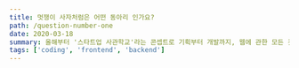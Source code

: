 ```yaml
---
title: 멋쟁이 사자처럼은 어떤 동아리 인가요?
path: /question-number-one
date: 2020-03-18
summary: 올해부터 '스타트업 사관학교'라는 콘셉트로 기획부터 개발까지, 웹에 관한 모든 것을 배웁니다. 
tags: ['coding', 'frontend', 'backend']
---
```


